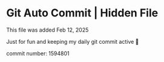 # Git Auto Commit | Hidden File

This file was added Feb 12, 2025

Just for fun and keeping my daily git commit active 🤪

commit number: 1594801
